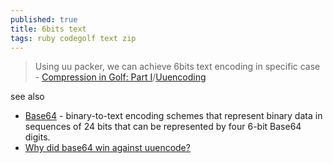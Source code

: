```yaml
---
published: true
title: 6bits text
tags: ruby codegolf text zip
---
```

> Using uu packer, we can achieve 6bits text encoding in specific case - [Compression in Golf: Part I](https://www.perlmonks.org/?node_id=995190)/[Uuencoding](https://en.wikipedia.org/wiki/Uuencoding)

see also
- [Base64](https://en.wikipedia.org/wiki/Base64) -  binary-to-text encoding schemes that represent binary data  in sequences of 24 bits that can be represented by four 6-bit Base64 digits.
- [Why did base64 win against uuencode?](https://retrocomputing.stackexchange.com/questions/3019/why-did-base64-win-against-uuencode)